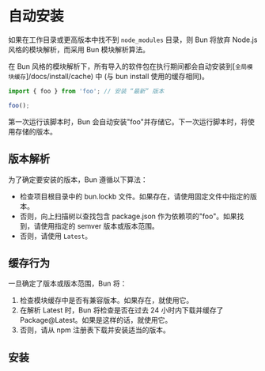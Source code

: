# 自动安装

如果在工作目录或更高版本中找不到 `node_modules` 目录，则 Bun 将放弃 Node.js 风格的模块解析，而采用 Bun 模块解析算法。

在 Bun 风格的模块解析下，所有导入的软件包在执行期间都会自动安装到[`全局模块缓存`]/docs/install/cache) 中 (与 bun install 使用的缓存相同)。

```js
import { foo } from 'foo'; // 安装 “最新” 版本

foo();
```

第一次运行该脚本时，Bun 会自动安装"foo"并存储它。下一次运行脚本时，将使用存储的版本。

## 版本解析

为了确定要安装的版本，Bun 遵循以下算法：

- 检查项目根目录中的 bun.lockb 文件。如果存在，请使用固定文件中指定的版本。
- 否则，向上扫描树以查找包含 package.json 作为依赖项的"foo"。如果找到，请使用指定的 semver 版本或版本范围。
- 否则，请使用 `Latest`。

## 缓存行为

一旦确定了版本或版本范围，Bun 将：

1. 检查模块缓存中是否有兼容版本。如果存在，就使用它。
2. 在解析 Latest 时，Bun 将检查是否在过去 24 小时内下载并缓存了 Package@Latest。如果是这样的话，就使用它。
3. 否则，请从 npm 注册表下载并安装适当的版本。

## 安装
